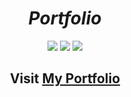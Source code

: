 _<h1 align=center> Portfolio </h1>_

<p align="center"> <img src="https://img.shields.io/badge/Deploy%20with-Heroku-8b71bf.svg?logo=heroku&logoColor=bd96eb" /> 
    <img src="https://img.shields.io/badge/Build%20with-React-439ec4.svg?logo=react" />
  <img src="https://img.shields.io/badge/Made%20with%20%E2%99%A5%20by-Me-cc8db0.svg" /> 
  </p>

<h2 align="center"> Visit <a href="https://portfoliowebsitee.herokuapp.com" target="_blank" >My Portfolio </a>
